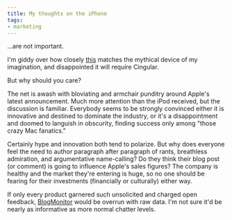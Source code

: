 ```yaml
---
title: My thoughts on the iPhone
tags:
- marketing
---
```


...are not important.

I'm giddy over how closely [this][1] matches the mythical device of my imagination, and disappointed it will require Cingular.

But why should you care?

The net is awash with bloviating and armchair punditry around Apple's latest announcement.  Much more attention than the iPod received, but the discussion is familiar.  Everybody seems to be strongly convinced either it is innovative and destined to dominate the industry, or it's a disappointment and doomed to languish in obscurity, finding success only among "those crazy Mac fanatics."

Certainly hype and innovation both tend to polarize.  But why does everyone feel the need to author paragraph after paragraph of rants, breathless admiration, and argumentative name-calling?  Do they think their blog post (or comment) is going to influence Apple's sales figures?  The company is healthy and the market they're entering is huge, so no one should be fearing for their investments (financially or culturally) either way.

If only every product garnered such unsolicited and charged open feedback, [BlogMonitor][2] would be overrun with raw data.  I'm not sure it'd be nearly as informative as more normal chatter levels.

   [1]: http://www.time.com/time/business/article/0,8599,1575743,00.html
   [2]: http://www.blogmonitor.com/

